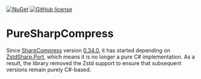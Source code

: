 [![NuGet](https://img.shields.io/nuget/v/PureSharpCompress.svg)](https://nuget.org/packages/PureSharpCompress) [![GitHub license](https://img.shields.io/github/license/emako/PureSharpCompress)](https://github.com/emako/PureSharpCompress/blob/master/LICENSE) 

# PureSharpCompress

Since [SharpCompress](https://github.com/adamhathcock/sharpcompress) version [0.34.0](https://www.nuget.org/packages/SharpCompress/0.34.0), it has started depending on [ZstdSharp.Port](https://github.com/oleg-st/ZstdSharp), which means it is no longer a pure C# implementation. As a result, the library removed the Zstd support to ensure that subsequent versions remain purely C#-based.

